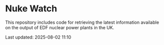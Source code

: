 # Nuke Watch

This repository includes code for retrieving the latest information available on the output of EDF nuclear power plants in the UK.

Last updated: 2025-08-02 11:10
